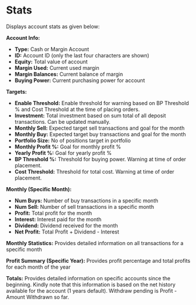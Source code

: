 # **Stats**

Displays account stats as given below:

**Account Info:**
  - **Type:** Cash or Margin Account
  - **ID:** Account ID (only the last four characters are shown)
  - **Equity:** Total value of account
  - **Margin Used:** Current used margin
  - **Margin Balances:** Current balance of margin
  - **Buying Power:** Current purchasing power for account

**Targets:**
  - **Enable Threshold:** Enable threshold for warning based on BP Threshold % and Cost Threshold at the time of placing orders.
  - **Investment:** Total investment based on sum total of all deposit transactions. Can be updated manually.
  - **Monthly Sell:** Expected target sell transactions and goal for the month
  - **Monthly Buy:** Expected target buy transactions and goal for the month
  - **Portfolio Size:** No of positions target in portfolio
  - **Monthly Profit %:** Goal for monthly profit %
  - **Yearly Profit %:** Goal for yearly profit %
  - **BP Threshold %:** Threshold for buying power. Warning at time of order placement.
  - **Cost Threshold:** Threshold for total cost. Warning at time of order placement.

**Monthly (Specific Month):**
  - **Num Buys:** Number of buy transactions in a specific month
  - **Num Sell:** Number of sell transactions in a specific month
  - **Profit:** Total profit for the month
  - **Interest:** Interest paid for the month
  - **Dividend:** Dividend received for the month
  - **Net Profit:** Total Profit + Dividend - Interest

**Monthly Statistics:**
  Provides detailed information on all transactions for a specific month
  
**Profit Summary (Specific Year):**
  Provides profit percentage and total profits for each month of the year
  
**Totals:**
  Provides detailed information on specific accounts since the beginning.
  Kindly note that this information is based on the net history available for the account (1 years default).
  Withdraw pending is Profit - Amount Withdrawn so far.
  

